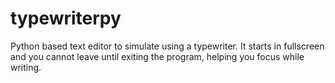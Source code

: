 # typewriterpy

Python based text editor to simulate using a typewriter. It starts in fullscreen and you cannot leave until exiting the program, helping you focus while writing.
